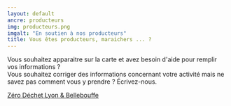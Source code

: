 ```yaml
---
layout: default
ancre: producteurs
img: producteurs.png
imgalt: "En soutien à nos producteurs"
title: Vous êtes producteurs, maraichers ... ?
---
```

Vous souhaitez apparaitre sur la carte et avez besoin d'aide pour remplir vos informations ?  
Vous souhaitez corriger des informations concernant votre activité mais ne savez pas comment vous y prendre ? Écrivez-nous.

<section class="row">
	<div class="mx-auto">
		<a href="mailto:{{ site.email_zerodechetlyon }},{{ site.email }}" rel="nofollow norefferer" target="_blank" title="Écrire à Zéro Déchet Lyon et Bellebouffe" class="btn btn-primary btncenter"><i class="far fa-envelope"></i> Zéro Déchet Lyon & Bellebouffe</a>
	</div>
</section>